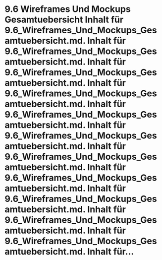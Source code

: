 # 9.6 Wireframes Und Mockups Gesamtuebersicht Inhalt für 9.6_Wireframes_Und_Mockups_Gesamtuebersicht.md. Inhalt für 9.6_Wireframes_Und_Mockups_Gesamtuebersicht.md. Inhalt für 9.6_Wireframes_Und_Mockups_Gesamtuebersicht.md. Inhalt für 9.6_Wireframes_Und_Mockups_Gesamtuebersicht.md. Inhalt für 9.6_Wireframes_Und_Mockups_Gesamtuebersicht.md. Inhalt für 9.6_Wireframes_Und_Mockups_Gesamtuebersicht.md. Inhalt für 9.6_Wireframes_Und_Mockups_Gesamtuebersicht.md. Inhalt für 9.6_Wireframes_Und_Mockups_Gesamtuebersicht.md. Inhalt für 9.6_Wireframes_Und_Mockups_Gesamtuebersicht.md. Inhalt für 9.6_Wireframes_Und_Mockups_Gesamtuebersicht.md. Inhalt für 9.6_Wireframes_Und_Mockups_Gesamtuebersicht.md. Inhalt für...
